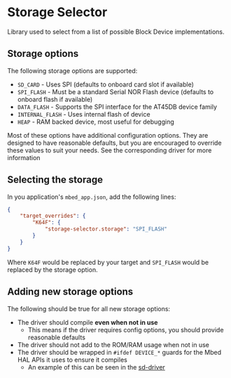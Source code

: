# Storage Selector
Library used to select from a list of possible Block Device implementations.

## Storage options
The following storage options are supported:

- `SD_CARD` - Uses SPI (defaults to onboard card slot if available)
- `SPI_FLASH` - Must be a standard Serial NOR Flash device (defaults to onboard flash if available)
- `DATA_FLASH` - Supports the SPI interface for the AT45DB device family
- `INTERNAL_FLASH` - Uses internal flash of device
- `HEAP` - RAM backed device, most useful for debugging

Most of these options have additional configuration options. They are designed to have reasonable defaults, but you are encouraged to override these values to suit your needs. See the corresponding driver for more information

## Selecting the storage

In you application's `mbed_app.json`, add the following lines:

```json
{
    "target_overrides": {
        "K64F": {
            "storage-selector.storage": "SPI_FLASH"
        }
    }
}
```

Where `K64F` would be replaced by your target and `SPI_FLASH` would be replaced by the storage option.

## Adding new storage options
The following should be true for all new storage options:

- The driver should compile **even when not in use**
    - This means if the driver requires config options, you should provide reasonable defaults
- The driver should not add to the ROM/RAM usage when not in use
- The driver should be wrapped in `#ifdef DEVICE_*` guards for the Mbed HAL APIs it uses to ensure it compiles
    - An example of this can be seen in the [sd-driver](https://github.com/ARMmbed/sd-driver/blob/master/SDBlockDevice.h#L26)
